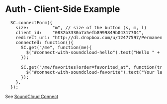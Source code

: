 # Auth - Client-Side Example

<pre class="brush: js, html">
  SC.connectForm({
    size:         "m", // size of the button (s, m, l)
    client_id:    "0832b3330a7a5efb8999849b04317704",
    redirect_uri: "http://dl.dropbox.com/u/12477597/Permanent/api-intro/soundcloud-callback.html",
    connected: function(){
      SC.get("/me", function(me){
        $("#connect-with-soundcloud-hello").text("Hello " + me.full_name + "!");
      });

      SC.get("/me/favorites?order=favorited_at", function(tracks){
        $("#connect-with-soundcloud-favorite").text("Your latest favorite track is: \"" + tracks[0].title + "\".");
      });
    },
  });
</pre>

See [SoundCloud Connect](http://developers.soundcloud.com/docs/connect)

<div class="sc_logo"></div>

